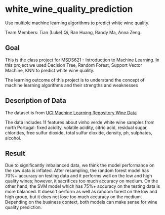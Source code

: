 # white_wine_quality_prediction

Use multiple machine learning algorithms to predict white wine quality.

Team Members: Tian (Luke) Qi, Ran Huang, Randy Ma, Anna Zeng.

## Goal
This is the class project for MSDS621 - Introduction to Machine Learning. In this project we used Decision Tree, Random Forest, Support Vector Machine, KNN to predict white wine quality.

The learning outcome of this project is to understand the concept of machine learning algorithms and their strengths and weaknesses

## Description of Data
The dataset is from [UCI Machine Learning Repository Wine Data](https://archive.ics.uci.edu/ml/datasets/wine+quality)

The data includes 11 features about vinho verde white wine samples from north Portugal: fixed acidity, volatile acidity, citric acid, residual sugar, chlorides, free sulfur dioxide, total sulfur dioxide, density, ph, sulphates, alcohol.

## Result
Due to significantly imbalanced data, we think the model performance on the raw data is inflated. After resampling, the random forest model has 70%+ accuracy on testing data and it performs well on the low and high quality wines; however, it sacrifices too much accuracy on medium. On the other hand, the SVM model which has 75%+ accuracy on the testing data is more balanced. It doesn't perform as well as random forest on the low and high group, but it does not lose too much accuracy on the medium. Depending on the business context, both models can make sense for wine quality prediction.